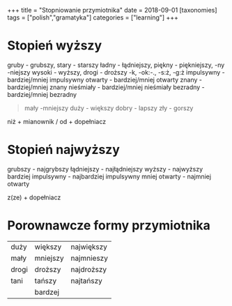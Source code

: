 +++
title = "Stopniowanie przymiotnika"
date = 2018-09-01
[taxonomies]
tags = ["polish","gramatyka"]
categories = ["learning"]
+++
# Stopień wyższy
gruby - grubszy, stary - starszy
ładny - łądniejszy, piękny - piękniejszy, -ny -niejszy
wysoki - wyższy, drogi - droższy -k, -ok:-., -s:ż, -g:ż
impulsywny - bardziej/mniej impulsywny
otwarty - bardziej/mniej otwarty
znany - bardziej/mniej znany
nieśmiały - bardziej/mniej nieśmiały
bezradny - bardziej/mniej bezradny

> mały -mniejszy
> duży - większy
> dobry - lapszy
> zły - gorszy

niż + mianownik / od + dopełniacz

# Stopień najwyższy
grubszy - najgrybszy
łądniejszy - najłądniejszy
wyższy - najwyższy
bardziej impulsywny - najbardziej impulsywny
mniej otwarty - najmniej otwarty

z(ze) + dopełniacz

# Porownawcze formy przymiotnika

||||
|-|-|-|
|duży|większy|największy|
|mały|mniejszy|najmnieszy|
|drogi|droższy|najdroższy|
|tani|tańszy|najtańszy|
||bardzej|
